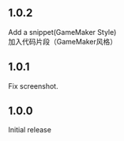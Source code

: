 ## 1.0.2

Add a snippet(GameMaker Style)  
加入代码片段（GameMaker风格）  

## 1.0.1

Fix screenshot.

## 1.0.0

Initial release